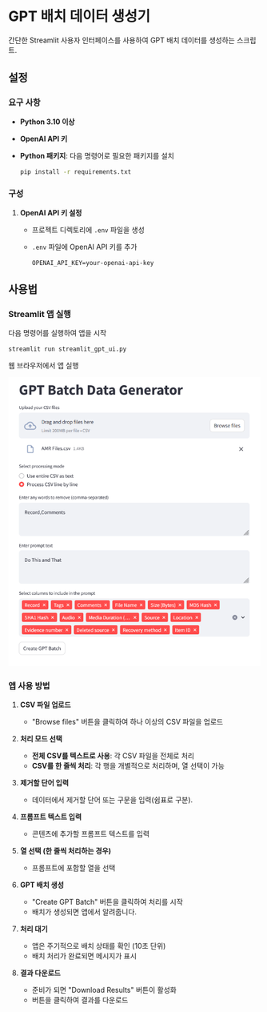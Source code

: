 # GPT 배치 데이터 생성기

간단한 Streamlit 사용자 인터페이스를 사용하여 GPT 배치 데이터를 생성하는 스크립트.

## 설정

### 요구 사항

- **Python 3.10 이상**
- **OpenAI API 키**
- **Python 패키지**: 다음 명령어로 필요한 패키지를 설치

  ```bash
  pip install -r requirements.txt
  ```

### 구성

1. **OpenAI API 키 설정**

   - 프로젝트 디렉토리에 `.env` 파일을 생성
   - `.env` 파일에 OpenAI API 키를 추가

     ```
     OPENAI_API_KEY=your-openai-api-key
     ```

## 사용법

### Streamlit 앱 실행

다음 명령어를 실행하여 앱을 시작

```bash
streamlit run streamlit_gpt_ui.py
```

웹 브라우저에서 앱 실행

![gpt batcher](img/img.png)

### 앱 사용 방법

1. **CSV 파일 업로드**

   - "Browse files" 버튼을 클릭하여 하나 이상의 CSV 파일을 업로드

2. **처리 모드 선택**

   - **전체 CSV를 텍스트로 사용**: 각 CSV 파일을 전체로 처리
   - **CSV를 한 줄씩 처리**: 각 행을 개별적으로 처리하며, 열 선택이 가능

3. **제거할 단어 입력**

   - 데이터에서 제거할 단어 또는 구문을 입력(쉼표로 구분).

4. **프롬프트 텍스트 입력**

   - 콘텐츠에 추가할 프롬프트 텍스트를 입력

5. **열 선택 (한 줄씩 처리하는 경우)**

   - 프롬프트에 포함할 열을 선택

6. **GPT 배치 생성**

   - "Create GPT Batch" 버튼을 클릭하여 처리를 시작
   - 배치가 생성되면 앱에서 알려줍니다.

7. **처리 대기**

   - 앱은 주기적으로 배치 상태를 확인 (10초 단위)
   - 배치 처리가 완료되면 메시지가 표시

8. **결과 다운로드**

   - 준비가 되면 "Download Results" 버튼이 활성화
   - 버튼을 클릭하여 결과를 다운로드
